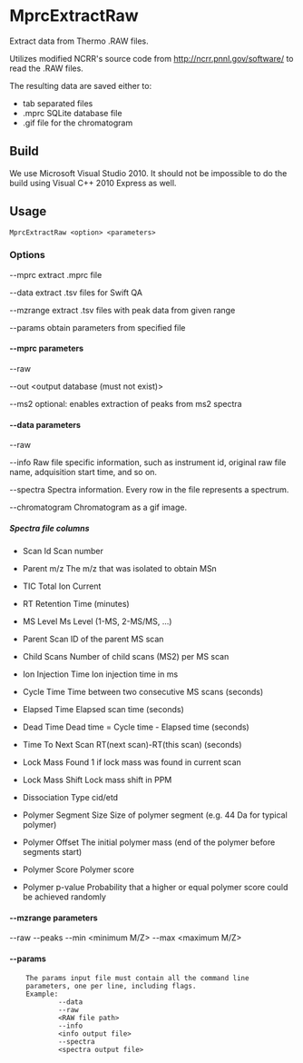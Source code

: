 MprcExtractRaw
==============

Extract data from Thermo .RAW files.

Utilizes modified NCRR's source code from http://ncrr.pnnl.gov/software/ to read the .RAW files.

The resulting data are saved either to:

* tab separated files
* .mprc SQLite database file
* .gif file for the chromatogram

Build
-----

We use Microsoft Visual Studio 2010. It should not be impossible to do the build using Visual C++ 2010 Express as well.

Usage
-----

    MprcExtractRaw <option> <parameters>

### Options
  --mprc        extract .mprc file

  --data        extract .tsv files for Swift QA

  --mzrange     extract .tsv files with peak data from given range

  --params      obtain parameters from specified file

#### --mprc parameters
  --raw <thermo finnigan RAW file path>

  --out <output database (must not exist)>

  --ms2  optional: enables extraction of peaks from ms2 spectra

#### --data parameters
  --raw <thermo finnigan RAW file path>

  --info <info output file>
        Raw file specific information, such as instrument id,
        original raw file name, adquisition start time, and so on.

  --spectra <spectra output file>
        Spectra information. Every row in the file represents a spectrum.

  --chromatogram <chromatogram gif file>
        Chromatogram as a gif image.

##### Spectra file columns

* Scan Id               Scan number
* Parent m/z            The m/z that was isolated to obtain MSn
* TIC                   Total Ion Current
* RT                    Retention Time (minutes)
* MS Level              Ms Level (1-MS, 2-MS/MS, ...)
* Parent Scan           ID of the parent MS scan
* Child Scans           Number of child scans (MS2) per MS scan
* Ion Injection Time    Ion injection time in ms
* Cycle Time            Time between two consecutive MS scans (seconds)
* Elapsed Time          Elapsed scan time (seconds)
* Dead Time             Dead time = Cycle time - Elapsed time (seconds)
* Time To Next Scan     RT(next scan)-RT(this scan) (seconds)
* Lock Mass Found       1 if lock mass was found in current scan
* Lock Mass Shift       Lock mass shift in PPM
* Dissociation Type     cid/etd
* Polymer Segment Size  Size of polymer segment (e.g. 44 Da for typical polymer)

* Polymer Offset        The initial polymer mass (end of the polymer before segments start)
* Polymer Score Polymer score
* Polymer p-value       Probability that a higher or equal polymer score could be achieved randomly

#### --mzrange parameters
  --raw <thermo finnigan RAW file path>
  --peaks <peaks data output file>
  --min <minimum M/Z>
  --max <maximum M/Z>

#### --params <param file>
        The params input file must contain all the command line
        parameters, one per line, including flags.
        Example:
                --data
                --raw
                <RAW file path>
                --info
                <info output file>
                --spectra
                <spectra output file>
